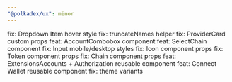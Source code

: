 ```yaml
---
"@polkadex/ux": minor
---
```


 fix: Dropdown Item hover style
 fix: truncateNames helper
 fix: ProviderCard custom props
 feat: AccountCombobox component
 feat: SelectChain component
 fix: Input mobile/desktop styles
 fix: Icon component props
 fix: Token component props
 fix: Chain component props
 feat: ExtensionsAccounts + Authorization reusable component
 feat: Connect Wallet reusable component
 fix: theme variants